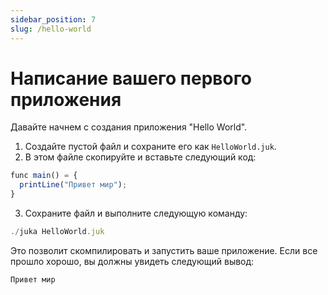 ```yaml
---
sidebar_position: 7
slug: /hello-world
---
```


# Написание вашего первого приложения

Давайте начнем с создания приложения "Hello World".

1. Создайте пустой файл и сохраните его как `HelloWorld.juk`.
2. В этом файле скопируйте и вставьте следующий код:

```jsx
func main() = {
  printLine("Привет мир");
}
```

3. Сохраните файл и выполните следующую команду:
```jsx
./juka HelloWorld.juk
```

Это позволит скомпилировать и запустить ваше приложение. Если все прошло хорошо, вы должны увидеть следующий вывод:

```jsx
Привет мир
```